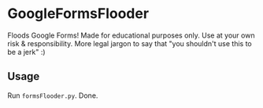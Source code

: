 # GoogleFormsFlooder

Floods Google Forms! Made for educational purposes only. Use at your own risk & responsibility. More legal jargon to say that "you shouldn't use this to be a jerk" :)

## Usage

Run `formsFlooder.py`. Done.
